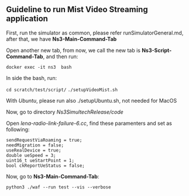 ## Guideline to run Mist Video Streaming application

First, run the simulator as common, please refer runSimulatorGeneral.md, after that, we have **Ns3-Main-Command-Tab**

Open another new tab, from now, we call the new tab is **Ns3-Script-Command-Tab**, and then run:

`docker exec -it ns3  bash`

In side the bash, run:

`cd scratch/test/script/`
`./setupVideoMist.sh`

With *Ubuntu*, please run also ./setupUbuntu.sh, not needed for MacOS 

Now, go to directory *Ns3SimultechRelease/code*

Open *lena-radio-link-failure-6.cc*, find these paramenters and set as following:

```
sendRequestViaRoaming = true;  
needMigration = false;
useRealDevice = true;
double ueSpeed = 3;
uint16_t ueStartPoint = 1;
bool ckReportUeStatus = false;
```

Now, go to **Ns3-Main-Command-Tab**:

`python3 ./waf --run test --vis --verbose`



